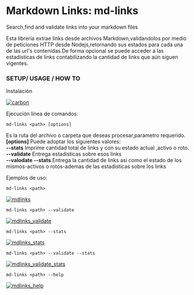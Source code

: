 # Markdown Links: md-links

Search,find and validate links into your markdown files


Esta librería extrae links desde archivos Markdown,validandolos por medio de peticiones HTTP desde Nodejs,retornando sus estados para cada una de las url's contenidas.De forma opcional se puede acceder a las estadísticas de links contabilizando la cantidad de links que aún siguen vigentes.

### SETUP/ USAGE / HOW TO 

Instalación

<a href="https://imgbb.com/"><img src="https://image.ibb.co/nuCYep/carbon.png" alt="carbon" border="0"></a>


Ejecución línea de comandos:

`md-links <path> [options]`

**<path>** Es la ruta del archivo o carpeta que deseas procesar,parametro requerido.  
**[options]** Puede adoptar los siguientes valores:  
**--stats** Imprime cantidad total de links y con su estado actual ,activo o roto.  
**--validate** Entrega estadisticas sobre esos links  
**--valodate --stats** Entrega la cantidad de links asi como el estado de los mismos-activos o rotos-ademas de las estadisticas sobre los links  

Ejemplos de uso:

`md-links <path>`

<a href="https://ibb.co/gdjSpp"><img src="https://preview.ibb.co/bsFp29/mdlinks.png" alt="mdlinks" border="0"></a>

`md-links <path> --validate`

<a href="https://ibb.co/j9axN9"><img src="https://preview.ibb.co/cg36FU/mdlinks_validate.png" alt="mdlinks_validate" border="0"></a>

`md-links <path> --stats`

<a href="https://imgbb.com/"><img src="https://image.ibb.co/bR5Q9p/mdlinks_stats.png" alt="mdlinks_stats" border="0"></a>

`md-links <path> --validate --stats`

<a href="https://ibb.co/dAUJUp"><img src="https://preview.ibb.co/gkoZ29/mdlinks_validate_stats.png" alt="mdlinks_validate_stats" border="0"></a>

`md-links <path> --help`

<a href="https://ibb.co/n0HoUp"><img src="https://preview.ibb.co/kTgF9p/mdlinks_help.png" alt="mdlinks_help" border="0"></a>


